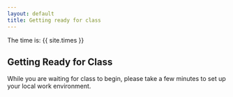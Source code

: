 ```yaml
---
layout: default
title: Getting ready for class
---
```


The time is: {{ site.times }}

## Getting Ready for Class
While you are waiting for class to begin, please take a few minutes to set up your local work environment.

